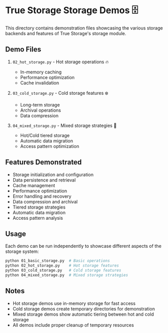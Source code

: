 # True Storage Storage Demos 🗄️

This directory contains demonstration files showcasing the various storage backends and features of True Storage's storage module.

## Demo Files

1. `02_hot_storage.py` - Hot storage operations 🔥
   - In-memory caching
   - Performance optimization
   - Cache invalidation

2. `03_cold_storage.py` - Cold storage features ❄️
   - Long-term storage
   - Archival operations
   - Data compression

3. `04_mixed_storage.py` - Mixed storage strategies 🔄
   - Hot/Cold tiered storage
   - Automatic data migration
   - Access pattern optimization

## Features Demonstrated

- Storage initialization and configuration
- Data persistence and retrieval
- Cache management
- Performance optimization
- Error handling and recovery
- Data compression and archival
- Tiered storage strategies
- Automatic data migration
- Access pattern analysis

## Usage

Each demo can be run independently to showcase different aspects of the storage system:

```bash
python 01_basic_storage.py  # Basic operations
python 02_hot_storage.py    # Hot storage features
python 03_cold_storage.py   # Cold storage features
python 04_mixed_storage.py  # Mixed storage strategies
```

## Notes

- Hot storage demos use in-memory storage for fast access
- Cold storage demos create temporary directories for demonstration
- Mixed storage demos show automatic tiering between hot and cold storage
- All demos include proper cleanup of temporary resources
